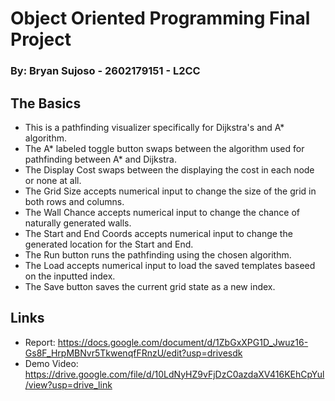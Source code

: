 # Object Oriented Programming Final Project
### By: Bryan Sujoso - 2602179151 - L2CC

## The Basics
- This is a pathfinding visualizer specifically for Dijkstra's and A* algorithm.
- The A* labeled toggle button swaps between the algorithm used for pathfinding between A* and Dijkstra.
- The Display Cost swaps between the displaying the cost in each node or none at all.
- The Grid Size accepts numerical input to change the size of the grid in both rows and columns.
- The Wall Chance accepts numerical input to change the chance of naturally generated walls.
- The Start and End Coords accepts numerical input to change the generated location for the Start and End.
- The Run button runs the pathfinding using the chosen algorithm.
- The Load accepts numerical input to load the saved templates baseed on the inputted index.
- The Save button saves the current grid state as a new index.

## Links
- Report: https://docs.google.com/document/d/1ZbGxXPG1D_Jwuz16-Gs8F_HrpMBNvr5TkwenqfFRnzU/edit?usp=drivesdk
- Demo Video: https://drive.google.com/file/d/10LdNyHZ9vFjDzC0azdaXV416KEhCpYul/view?usp=drive_link
